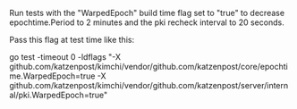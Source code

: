 Run tests with the "WarpedEpoch" build time flag set to "true" to decrease epochtime.Period to 2 minutes and the pki recheck interval to 20 seconds.

Pass this flag at test time like this:

  go test -timeout 0 -ldflags "-X github.com/katzenpost/kimchi/vendor/github.com/katzenpost/core/epochtime.WarpedEpoch=true -X github.com/katzenpost/kimchi/vendor/github.com/katzenpost/server/internal/pki.WarpedEpoch=true"
